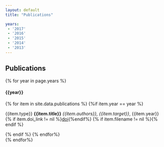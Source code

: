 ```yaml
---
layout: default
title: "Publications"

years:
 - '2017'
 - '2016'
 - '2015'
 - '2014'
 - '2013'
---
```


## Publications

<!-- Incluir publicações no arquivo publications.csv, no diretório _data -->

{% for year in page.years %}

<div class="panel panel-default">
<div class="panel-heading">
      <h4  data-toc-text="Year: {{year}}" class="panel-title">{{year}}</h4>
    </div>
<div class="panel-body">
{% for item in site.data.publications %}
{%if item.year == year %}
<div>
<p><span class="label label-primary">{{item.type}}</span> <strong>{{item.title}}</strong>
<em>{{item.authors}}, {{item.target}}</em>, {{item.year}} 
{% if item.doi_link != nil %}<a href="{{item.doi_link}}"><span class="badge">doi</span></a>{%endif%}
{% if item.filename != nil %}<a href="{{item.filename}}"><span class="glyphicon glyphicon-download-alt" aria-hidden="true"></span></a>{% endif %}
</p>
</div>
{% endif %}
{% endfor%}
</div>
</div>
{% endfor%}
